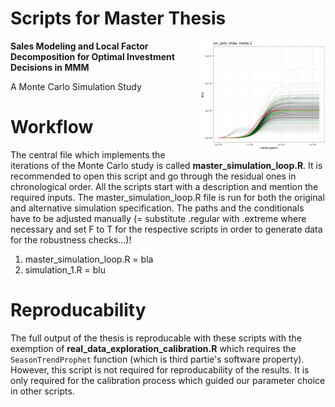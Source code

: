 # Scripts for Master Thesis
<img src="Figures/emblem.png" width=200 align="right">

**Sales Modeling and Local Factor Decomposition for Optimal Investment Decisions in MMM**

A Monte Carlo Simulation Study

# Workflow
The central file which implements the iterations of the Monte Carlo study is called **master_simulation_loop.R**. It is recommended to open this script and go through the residual ones in chronological order. All the scripts start with a description and mention the required inputs. The master_simulation_loop.R file is run for both the original and alternative simulation specification. The paths and the conditionals have to be adjusted manually (= substitute .regular with .extreme where necessary and set F to T for the respective scripts in order to generate data for the robustness checks...)!

1. master_simulation_loop.R         = bla
2. simulation_1.R                   = blu

# Reproducability
The full output of the thesis is reproducable with these scripts with the exemption of **real_data_exploration_calibration.R** which requires the `SeasonTrendProphet` function (which is third partie's software property). However, this script is not required for reproducability of the results. It is only required for the calibration process which guided our parameter choice in other scripts.
